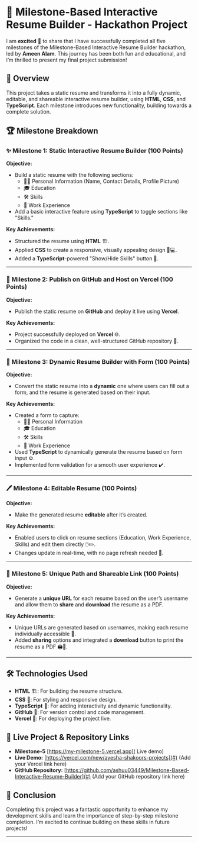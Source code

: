 
# 🚀 Milestone-Based Interactive Resume Builder - Hackathon Project

I am **excited** 🎉 to share that I have successfully completed all five milestones of the Milestone-Based Interactive Resume Builder hackathon, led by **Ameen Alam**. This journey has been both fun and educational, and I’m thrilled to present my final project submission!

## 🌟 Overview
This project takes a static resume and transforms it into a fully dynamic, editable, and shareable interactive resume builder, using **HTML**, **CSS**, and **TypeScript**. Each milestone introduces new functionality, building towards a complete solution.

## 🏆 Milestone Breakdown

### ✨ Milestone 1: Static Interactive Resume Builder (100 Points)
**Objective:**  
- Build a static resume with the following sections:
  - 🧑‍💼 Personal Information (Name, Contact Details, Profile Picture)
  - 🎓 Education
  - 🛠️ Skills
  - 💼 Work Experience
- Add a basic interactive feature using **TypeScript** to toggle sections like "Skills."

**Key Achievements:**
- Structured the resume using **HTML** 🏗️.
- Applied **CSS** to create a responsive, visually appealing design 📱💻.
- Added a **TypeScript**-powered "Show/Hide Skills" button 🔘.

---

### 🚀 Milestone 2: Publish on GitHub and Host on Vercel (100 Points)
**Objective:**  
- Publish the static resume on **GitHub** and deploy it live using **Vercel**.

**Key Achievements:**
- Project successfully deployed on **Vercel** 🌐.
- Organized the code in a clean, well-structured GitHub repository 📂.

---

### 🧩 Milestone 3: Dynamic Resume Builder with Form (100 Points)
**Objective:**  
- Convert the static resume into a **dynamic** one where users can fill out a form, and the resume is generated based on their input.

**Key Achievements:**
- Created a form to capture:
  - 🧑‍💼 Personal Information
  - 🎓 Education
  - 🛠️ Skills
  - 💼 Work Experience
- Used **TypeScript** to dynamically generate the resume based on form input ⚙️.
- Implemented form validation for a smooth user experience ✔️.

---

### 🖊️ Milestone 4: Editable Resume (100 Points)
**Objective:**  
- Make the generated resume **editable** after it’s created.

**Key Achievements:**
- Enabled users to click on resume sections (Education, Work Experience, Skills) and edit them directly 🖱️✏️.
- Changes update in real-time, with no page refresh needed 🔄.

---

### 🔗 Milestone 5: Unique Path and Shareable Link (100 Points)
**Objective:**  
- Generate a **unique URL** for each resume based on the user’s username and allow them to **share** and **download** the resume as a PDF.

**Key Achievements:**
- Unique URLs are generated based on usernames, making each resume individually accessible 🔗.
- Added **sharing** options and integrated a **download** button to print the resume as a PDF 🖨️📄.

---

## 🛠️ Technologies Used
- **HTML** 🏗️: For building the resume structure.
- **CSS** 🎨: For styling and responsive design.
- **TypeScript** 🔧: For adding interactivity and dynamic functionality.
- **GitHub** 🐙: For version control and code management.
- **Vercel** 🚀: For deploying the project live.

## 🔗 Live Project & Repository Links
- **Milestone-5** [https://my-milestone-5.vercel.app]( Live demo) 
- **Live Demo:** [https://vercel.com/new/ayesha-shakoors-projects](#) (Add your Vercel link here)
- **GitHub Repository:** [https://github.com/ashuu03449/Milestone-Based-Interactive-Resume-Builder](#) (Add your GitHub repository link here)

## 🎉 Conclusion
Completing this project was a fantastic opportunity to enhance my development skills and learn the importance of step-by-step milestone completion. I’m excited to continue building on these skills in future projects!

---
